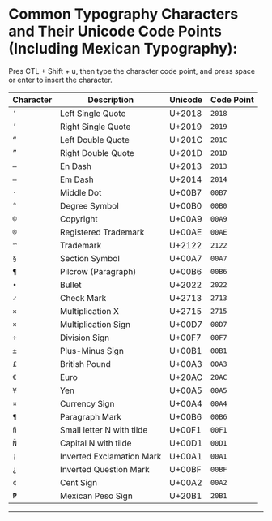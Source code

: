 # Common Typography Characters and Their Unicode Code Points (Including Mexican Typography):

Pres CTL + Shift + u, then type the character code point, and press space or enter to insert the character.

| Character | Description               | Unicode      | Code Point   |
|-----------|---------------------------|--------------|--------------|
| `‘`       | Left Single Quote         | U+2018       | `2018`       |
| `’`       | Right Single Quote        | U+2019       | `2019`       |
| `“`       | Left Double Quote         | U+201C       | `201C`       |
| `”`       | Right Double Quote        | U+201D       | `201D`       |
| `–`       | En Dash                   | U+2013       | `2013`       |
| `—`       | Em Dash                   | U+2014       | `2014`       |
| `·`       | Middle Dot                | U+00B7       | `00B7`       |
| `°`       | Degree Symbol             | U+00B0       | `00B0`       |
| `©`       | Copyright                 | U+00A9       | `00A9`       |
| `®`       | Registered Trademark      | U+00AE       | `00AE`       |
| `™`       | Trademark                 | U+2122       | `2122`       |
| `§`       | Section Symbol            | U+00A7       | `00A7`       |
| `¶`       | Pilcrow (Paragraph)       | U+00B6       | `00B6`       |
| `•`       | Bullet                    | U+2022       | `2022`       |
| `✓`       | Check Mark                | U+2713       | `2713`       |
| `✕`       | Multiplication X          | U+2715       | `2715`       |
| `×`       | Multiplication Sign       | U+00D7       | `00D7`       |
| `÷`       | Division Sign             | U+00F7       | `00F7`       |
| `±`       | Plus-Minus Sign           | U+00B1       | `00B1`       |
| `£`       | British Pound             | U+00A3       | `00A3`       |
| `€`       | Euro                      | U+20AC       | `20AC`       |
| `¥`       | Yen                       | U+00A5       | `00A5`       |
| `¤`       | Currency Sign             | U+00A4       | `00A4`       |
| `¶`       | Paragraph Mark            | U+00B6       | `00B6`       |
| `ñ`       | Small letter N with tilde | U+00F1       | `00F1`       |
| `Ñ`       | Capital N with tilde      | U+00D1       | `00D1`       |
| `¡`       | Inverted Exclamation Mark | U+00A1       | `00A1`       |
| `¿`       | Inverted Question Mark    | U+00BF       | `00BF`       |
| `¢`       | Cent Sign                 | U+00A2       | `00A2`       |
| `₱`       | Mexican Peso Sign         | U+20B1       | `20B1`       |

___